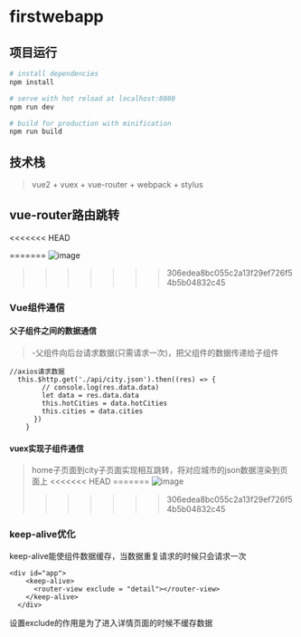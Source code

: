 # firstwebapp
## 项目运行
``` bash
# install dependencies
npm install

# serve with hot reload at localhost:8080
npm run dev

# build for production with minification
npm run build
```
## 技术栈
> vue2 + vuex + vue-router + webpack + stylus

## vue-router路由跳转
<<<<<<< HEAD

=======
![image](https://user-images.githubusercontent.com/55476631/137483851-9c151304-ccf3-41ec-beeb-3bdf2a58c1a3.gif)
>>>>>>> 306edea8bc055c2a13f29ef726f54b5b04832c45
### Vue组件通信
#### 父子组件之间的数据通信
> -父组件向后台请求数据(只需请求一次)，把父组件的数据传递给子组件
```angular2html
//axios请求数据
  this.$http.get('./api/city.json').then((res) => {
        // console.log(res.data.data)
        let data = res.data.data
        this.hotCities = data.hotCities
        this.cities = data.cities
      })
    }
```
#### vuex实现子组件通信
> home子页面到city子页面实现相互跳转，将对应城市的json数据渲染到页面上
<<<<<<< HEAD
=======
![image](https://user-images.githubusercontent.com/55476631/137486067-d8325ac4-f789-4bb9-b416-5e05d96d950e.gif)
>>>>>>> 306edea8bc055c2a13f29ef726f54b5b04832c45

### keep-alive优化
keep-alive能使组件数据缓存，当数据重复请求的时候只会请求一次
```angular2html
<div id="app">
    <keep-alive>
      <router-view exclude = "detail"></router-view>
    </keep-alive>
  </div>
```
设置exclude的作用是为了进入详情页面的时候不缓存数据

